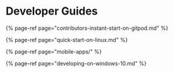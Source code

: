 # Developer Guides

{% page-ref page="contributors-instant-start-on-gitpod.md" %}

{% page-ref page="quick-start-on-linux.md" %}

{% page-ref page="mobile-apps/" %}

{% page-ref page="developing-on-windows-10.md" %}

